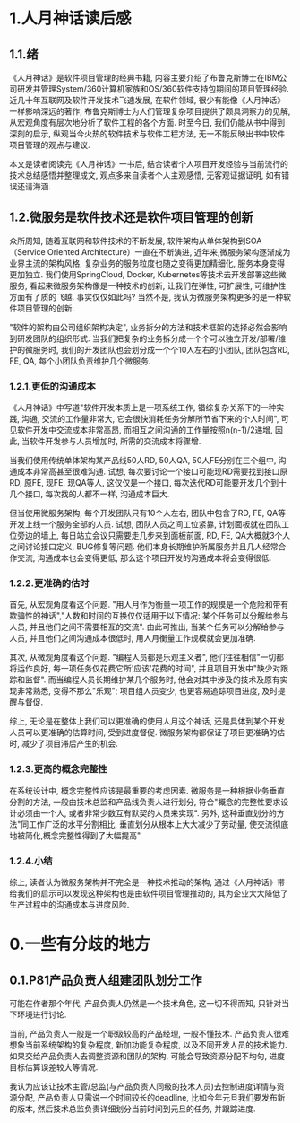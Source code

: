 # 1.人月神话读后感

## 1.1.绪

《人月神话》是软件项目管理的经典书籍, 内容主要介绍了布鲁克斯博士在IBM公司研发并管理System/360计算机家族和OS/360软件支持包期间的项目管理经验. 近几十年互联网及软件开发技术飞速发展, 在软件领域, 很少有能像《人月神话》一样影响深远的著作, 布鲁克斯博士为人们管理复杂项目提供了颇具洞察力的见解, 从宏观角度有层次地分析了软件工程的各个方面. 时至今日, 我们仍能从书中得到深刻的启示, 纵观当今火热的软件技术与软件工程方法, 无一不能反映出书中软件项目管理的观点与建议.

本文是读者阅读完《人月神话》一书后, 结合读者个人项目开发经验与当前流行的技术总结感悟并整理成文, 观点多来自读者个人主观感悟, 无客观证据证明, 如有错误还请海涵.

## 1.2.微服务是软件技术还是软件项目管理的创新

众所周知, 随着互联网和软件技术的不断发展, 软件架构从单体架构到SOA（Service Oriented Architecture）一直在不断演进, 近年来,微服务架构逐渐成为业界主流的架构风格, 复杂业务的服务粒度也随之变得更加精细化, 服务本身变得更加独立. 我们使用SpringCloud, Docker, Kubernetes等技术去开发部署这些微服务, 看起来微服务架构像是一种技术的创新, 让我们在弹性, 可扩展性, 可维护性方面有了质的飞越. 事实仅仅如此吗? 当然不是, 我认为微服务架构更多的是一种软件项目管理的创新. 

"软件的架构由公司组织架构决定", 业务拆分的方法和技术框架的选择必然会影响到研发团队的组织形式. 当我们把复杂的业务拆分成一个个可以独立开发/部署/维护的微服务时, 我们的开发团队也会划分成一个个10人左右的小团队, 团队包含RD, FE, QA, 每个小团队负责维护几个微服务.

### 1.2.1.更低的沟通成本

《人月神话》中写道"软件开发本质上是一项系统工作, 错综复杂关系下的一种实践, 沟通, 交流的工作量非常大, 它会很快消耗任务分解所节省下来的个人时间", 可见软件开发中交流成本非常高昂, 而相互之间沟通的工作量按照n(n-1)/2递增, 因此, 当软件开发参与人员增加时, 所需的交流成本将骤增. 

当我们使用传统单体架构某产品线50人RD, 50人QA, 50人FE分别在三个组中, 沟通成本非常高甚至很难沟通. 试想, 每次要讨论一个接口可能现RD需要找到接口原RD, 原FE, 现FE, 现QA等人, 这仅仅是一个接口, 每次迭代RD可能要开发几个到十几个接口, 每次找的人都不一样, 沟通成本巨大.

但当使用微服务架构, 每个开发团队只有10个人左右, 团队中包含了RD, FE, QA等开发上线一个服务全部的人员. 试想, 团队人员之间工位紧靠, 计划面板就在团队工位旁边的墙上, 每日站立会议只需要走几步来到面板前面, RD, FE, QA大概就3个人之间讨论接口定义, BUG修复等问题. 他们本身长期维护所属服务并且几人经常合作交流, 沟通成本也会变得更低, 那么这个项目开发的沟通成本将会变得很低.

### 1.2.2.更准确的估时

首先, 从宏观角度看这个问题. "用人月作为衡量一项工作的规模是一个危险和带有欺骗性的神话","人数和时间的互换仅仅适用于以下情况: 某个任务可以分解给参与人员, 并且他们之间不需要相互的交流". 由此可推出, 当某个任务可以分解给参与人员, 并且他们之间沟通成本很低时, 用人月衡量工作规模就会更加准确.

其次, 从微观角度看这个问题. "编程人员都是乐观主义者", 他们往往相信"一切都将运作良好, 每一项任务仅花费它所'应该'花费的时间", 并且项目开发中"缺少对跟踪和监督". 而当编程人员长期维护某几个服务时, 他会对其中涉及的技术及原有实现非常熟悉, 变得不那么"乐观"; 项目组人员变少, 也更容易追踪项目进度, 及时提醒与督促.

综上, 无论是在整体上我们可以更准确的使用人月这个神话, 还是具体到某个开发人员可以更准确的估算时间, 受到进度督促. 微服务架构都保证了项目更准确的估时, 减少了项目滞后产生的机会.

### 1.2.3.更高的概念完整性

在系统设计中, 概念完整性应该是最重要的考虑因素. 微服务是一种根据业务垂直分割的方法, 一般由技术总监和产品线负责人进行划分, 符合"概念的完整性要求设计必须由一个人, 或者非常少数互有默契的人员来实现". 另外, 这种垂直划分的方法"同工作广泛的水平分割相比, 垂直划分从根本上大大减少了劳动量, 使交流彻底地被简化,概念完整性得到了大幅提高".

### 1.2.4.小结

综上, 读者认为微服务架构并不完全是一种技术推动的架构, 通过《人月神话》带给我们的启示可以发现这种架构也是由软件项目管理推动的, 其为企业大大降低了生产过程中的沟通成本与进度风险.

# 0.一些有分歧的地方

## 0.1.P81产品负责人组建团队划分工作

可能在作者那个年代, 产品负责人仍然是一个技术角色, 这一切不得而知, 只针对当下环境进行讨论.

当前, 产品负责人一般是一个职级较高的产品经理, 一般不懂技术. 产品负责人很难想象当前系统架构的复杂程度, 新加功能复杂程度, 以及不同开发人员的技术能力. 如果交给产品负责人去调整资源和团队的架构, 可能会导致资源分配不均匀, 进度目标估算误差较大等情况.

我认为应该让技术主管/总监(与产品负责人同级的技术人员)去控制进度详情与资源分配, 产品负责人只需说一个时间较长的deadline, 比如今年元旦我们要发布新的版本, 然后技术总监负责详细划分当前时间到元旦的任务, 并跟踪进度.